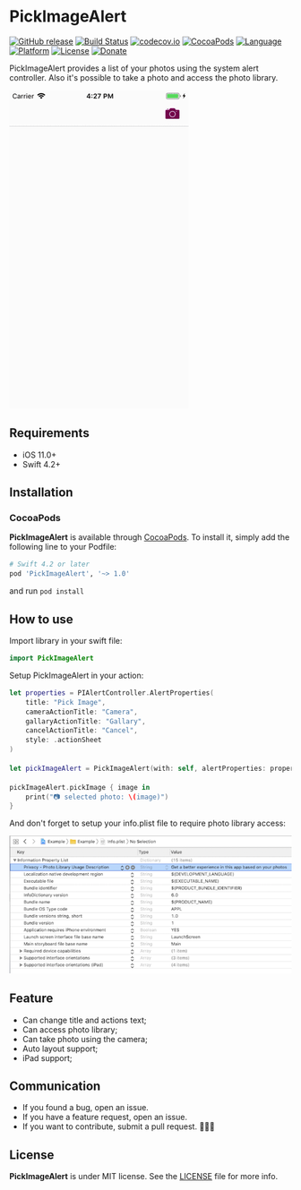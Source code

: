 # PickImageAlert

[![GitHub release](https://img.shields.io/github/release/limadeveloper/PickImageAlert.svg)](https://github.com/limadeveloper/PickImageAlert/releases)
[![Build Status](https://travis-ci.org/limadeveloper/PickImageAlert.svg?branch=master)](https://travis-ci.org/limadeveloper/PickImageAlert)
[![codecov.io](https://codecov.io/gh/codecov/PickImageAlert/branch/master/graphs/badge.svg)](https://codecov.io/gh/codecov/PickImageAlert/branch/master)
[![CocoaPods](https://img.shields.io/badge/Cocoa%20Pods-✓-4BC51D.svg?style=flat)](https://cocoapods.org/pods/PickImageAlert)
[![Language](https://img.shields.io/badge/language-Swift%204.2-orange.svg)](https://developer.apple.com/swift/)
[![Platform](https://img.shields.io/cocoapods/p/PickImageAlert.svg?style=flat)](https://developer.apple.com/ios/)
[![License](https://img.shields.io/cocoapods/l/PickImageAlert.svg?style=flat)](https://raw.githubusercontent.com/limadeveloper/PickImageAlert/master/LICENSE)
[![Donate](https://img.shields.io/badge/Donate-PayPal-blue.svg)](https://www.paypal.com/cgi-bin/webscr?cmd=_donations&business=NZN6YS87V9ZZW&currency_code=BRL&source=url)

PickImageAlert provides a list of your photos using the system alert controller. Also it's possible to take a photo and access the photo library.

![PickImageAlert](https://raw.githubusercontent.com/limadeveloper/PickImageAlert/master/Documents/PickImageAlert.gif)

## Requirements

- iOS 11.0+
- Swift 4.2+

## Installation

### CocoaPods

**PickImageAlert** is available through [CocoaPods](https://cocoapods.org/pods/PickImageAlert). To install
it, simply add the following line to your Podfile:

```ruby
# Swift 4.2 or later
pod 'PickImageAlert', '~> 1.0'
```

and run `pod install`

## How to use

Import library in your swift file:

```Swift
import PickImageAlert
```

Setup PickImageAlert in your action:

```Swift
let properties = PIAlertController.AlertProperties(
    title: "Pick Image",
    cameraActionTitle: "Camera",
    gallaryActionTitle: "Gallary",
    cancelActionTitle: "Cancel",
    style: .actionSheet
)

let pickImageAlert = PickImageAlert(with: self, alertProperties: properties)

pickImageAlert.pickImage { image in
    print("📷 selected photo: \(image)")
}
```

And don't forget to setup your info.plist file to require photo library access:

![plist](https://raw.githubusercontent.com/limadeveloper/PickImageAlert/master/Documents/plist_photos_access.png)

## Feature

- Can change title and actions text;
- Can access photo library;
- Can take photo using the camera;
- Auto layout support;
- iPad support;

## Communication

- If you found a bug, open an issue.
- If you have a feature request, open an issue.
- If you want to contribute, submit a pull request. 👨🏻‍💻

## License

**PickImageAlert** is under MIT license. See the [LICENSE](LICENSE) file for more info.